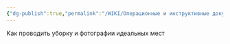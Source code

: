 ```yaml
---
{"dg-publish":true,"permalink":"/WIKI/Операционные и инструктивные документы/Администраторский справочник/FAQ Инструкции/Задачи/Уборка зоны ресепшн !/"}
---
```


Как проводить уборку и фотографии идеальных мест